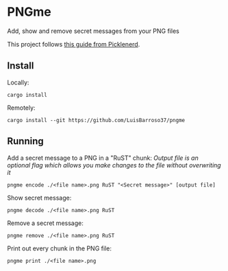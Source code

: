 # PNGme

Add, show and remove secret messages from your PNG files

This project follows [this guide from Picklenerd](https://picklenerd.github.io/pngme_book/).

## Install

Locally:

    cargo install

Remotely:

    cargo install --git https://github.com/LuisBarroso37/pngme

## Running

Add a secret message to a PNG in a "RuST" chunk:
_Output file is an optional flag which allows you make changes to the file without overwriting it_

    pngme encode ./<file name>.png RuST "<Secret message>" [output file]

Show secret message:

    pngme decode ./<file name>.png RuST

Remove a secret message:

    pngme remove ./<file name>.png RuST

Print out every chunk in the PNG file:

    pngme print ./<file name>.png
